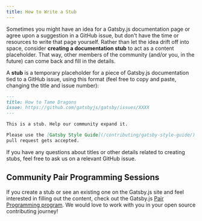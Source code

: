 ```yaml
---
title: How to Write a Stub
---
```


Sometimes you might have an idea for a Gatsby.js documentation page or agree upon a suggestion in a GitHub issue, but don't have the time or resources to write that page yourself. Rather than let the idea drift off into space, consider **creating a documentation stub** to act as a content placeholder. That way, other members of the community (and/or you, in the future) can come back and fill in the details.

A **stub** is a temporary placeholder for a piece of Gatsby.js documentation tied to a GitHub issue, using this format (feel free to copy and paste, changing the title and issue number):

```markdown:title=how-to-tame-dragons.md
---
title: How to Tame Dragons
issue: https://github.com/gatsbyjs/gatsby/issues/XXXX
---

This is a stub. Help our community expand it.

Please use the [Gatsby Style Guide](/contributing/gatsby-style-guide/) to ensure your
pull request gets accepted.
```

If you have any questions about titles or other details related to creating stubs, feel free to ask us on a relevant GitHub issue.

## Community Pair Programming Sessions

If you create a stub or see an existing one on the Gatsby.js site and feel interested in filling out the content, check out the Gatsby.js
[Pair Programming program](/contributing/pair-programming-sessions/"). We would love to work with you in your open source contributing journey!

